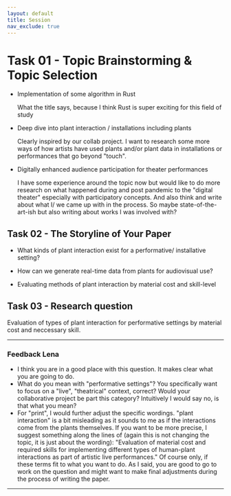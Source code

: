 ```yaml
---
layout: default
title: Session
nav_exclude: true
---
```


# Task 01 - Topic Brainstorming & Topic Selection

- Implementation of some algorithm in Rust

  What the title says, because I think Rust is super exciting for this field of study

- Deep dive into plant interaction / installations including plants

  Clearly inspired by our collab project. I want to research some more ways of how artists have used plants and/or plant data in installations or performances that go beyond "touch".

- Digitally enhanced audience participation for theater performances

  I have some experience around the topic now but would like to do more research on what happened during and post pandemic to the "digital theater" especially with participatory concepts.
  And also think and write about what I/ we came up with in the process. So maybe state-of-the-art-ish but also writing about works I was involved with?

## Task 02 - The Storyline of Your Paper

- What kinds of plant interaction exist for a performative/ installative setting?

- How can we generate real-time data from plants for audiovisual use?

- Evaluating methods of plant interaction by material cost and skill-level

## Task 03 - Research question

Evaluation of types of plant interaction for performative settings by material cost and neccessary skill.


---
### Feedback Lena

* I think you are in a good place with this question. It makes clear what you are going to do. 
* What do you mean with "performative settings"? You specifically want to focus on a "live", "theatrical" context, correct? Would your collaborative project be part this category? Intuitively I would say no, is that what you mean?
* For "print", I would further adjust the specific wordings. "plant interaction" is a bit misleading as it sounds to me as if the interactions come from the plants themselves. If you want to be more precise, I suggest something along the lines of (again this is not changing the topic, it is just about the wording): "Evaluation of material cost and required skills for implementing different types of human-plant interactions as part of artistic live performances." Of course only, if these terms fit to what you want to do. As I said, you are good to go to work on the question and might want to make final adjustments during the process of writing the paper.

---
